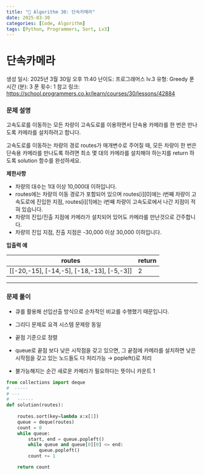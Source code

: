```yaml
---
title: "🧠 Algorithm 30: 단속카메라"
date: 2025-03-30
categories: [Code, Algorithm]
tags: [Python, Programmers, Sort, Lv3]
---
```


# 단속카메라

생성 일시: 2025년 3월 30일 오후 11:40
난이도: 프로그래머스 lv.3
유형: Greedy
푼 시간 (분): 3
푼 횟수: 1
참고 링크: https://school.programmers.co.kr/learn/courses/30/lessons/42884

### **문제 설명**

고속도로를 이동하는 모든 차량이 고속도로를 이용하면서 단속용 카메라를 한 번은 만나도록 카메라를 설치하려고 합니다.

고속도로를 이동하는 차량의 경로 routes가 매개변수로 주어질 때, 모든 차량이 한 번은 단속용 카메라를 만나도록 하려면 최소 몇 대의 카메라를 설치해야 하는지를 return 하도록 solution 함수를 완성하세요.

**제한사항**

- 차량의 대수는 1대 이상 10,000대 이하입니다.
- routes에는 차량의 이동 경로가 포함되어 있으며 routes[i][0]에는 i번째 차량이 고속도로에 진입한 지점, routes[i][1]에는 i번째 차량이 고속도로에서 나간 지점이 적혀 있습니다.
- 차량의 진입/진출 지점에 카메라가 설치되어 있어도 카메라를 만난것으로 간주합니다.
- 차량의 진입 지점, 진출 지점은 -30,000 이상 30,000 이하입니다.

**입출력 예**

| routes | return |
| --- | --- |
| [[-20,-15], [-14,-5], [-18,-13], [-5,-3]] | 2 |

---

### 문제 풀이

- 큐를 활용해 선입선출 방식으로 순차적인 비교를 수행했기 때문입니다.

- 그리디 문제로 요격 시스템 문제랑 동일
- 끝점 기준으로 정렬
- queue로 끝점 보다 낮은 시작점을 갖고 있으면, 그 끝점에 카메라를 설치하면 낮은 시작점을 갖고 있는 노드들도 다 처리가능 → popleft()로 처리
- 불가능해지는 순간 새로운 카메라가 필요하다는 뜻이니 카운트 1

```python
from collections import deque
#  -----
# ---
#   ------
def solution(routes):
    
    routes.sort(key=lambda x:x[1])
    queue = deque(routes)
    count = 0
    while queue:
        start, end = queue.popleft()
        while queue and queue[0][0] <= end:
            queue.popleft()
        count += 1

    return count
```